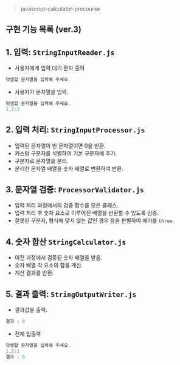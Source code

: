 > javascript-calculator-precourse

## 구현 기능 목록 (ver.3)

## 1. 입력: `StringInputReader.js`

- 사용자에게 입력 대기 문자 출력

```js
덧셈할 문자열을 입력해 주세요.
```

- 사용자가 문자열을 입력.

```js
덧셈할 문자열을 입력해 주세요.
1,2:3
```

## 2. 입력 처리: `StringInputProcessor.js`

- 입력된 문자열이 빈 문자열이면 0을 반환.
- 커스텀 구분자를 식별하여 기본 구분자에 추가.
- 구분자로 문자열을 분리.
- 분리한 문자열 배열을 숫자 배열로 변환하여 반환.

## 3. 문자열 검증: `ProcessorValidator.js`

- 입력 처리 과정에서의 검증 함수를 모은 클래스.
- 입력 처리 후 숫자 요소로 이루어진 배열을 반환할 수 있도록 검증.
- 잘못된 구분자, 형식에 맞지 않는 값인 경우 등을 판별하여 에러를 `throw`.

## 4. 숫자 합산 `StringCalculator.js`

- 이전 과정에서 검증된 숫자 배열을 받음.
- 숫자 배열 각 요소의 합을 계산.
- 계산 결과를 반환.

## 5. 결과 출력: `StringOutputWriter.js`

- 결과값을 출력.

```jsx
결과 : 6
```

- 전체 입출력

```js
덧셈할 문자열을 입력해 주세요.
1,2:3
결과 : 6
```
